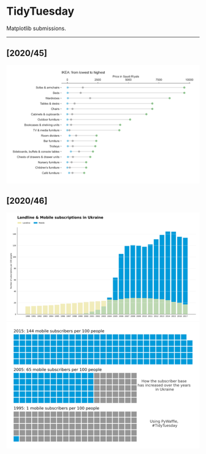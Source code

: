 # TidyTuesday

Matplotlib submissions. 

---

## [2020/45]
![./figures/IKEA.png](./figures/IKEA.png)

## [2020/46]
![./figures/mobile_ukr_hist.png](./figures/mobile_ukr_hist.png)
![./figures/Imobile_ukr.png](./figures/mobile_ukr.png)